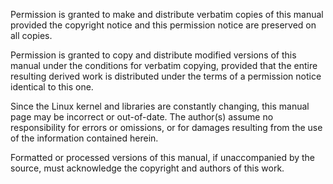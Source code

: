  Permission is granted to make and distribute verbatim copies of this manual provided the copyright notice and this permission notice are preserved on all copies.

 Permission is granted to copy and distribute modified versions of this manual under the conditions for verbatim copying, provided that the entire resulting derived work is distributed under the terms of a permission notice identical to this one.

 Since the Linux kernel and libraries are constantly changing, this manual page may be incorrect or out-of-date. The author(s) assume no responsibility for errors or omissions, or for damages resulting from the use of the information contained herein.

 Formatted or processed versions of this manual, if unaccompanied by the source, must acknowledge the copyright and authors of this work.